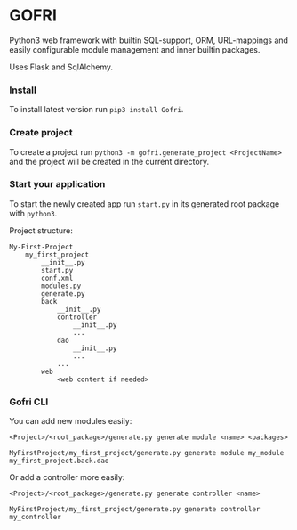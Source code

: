 # GOFRI

Python3 web framework with builtin SQL-support, ORM, URL-mappings and easily configurable module management and inner builtin packages.

Uses Flask and SqlAlchemy.

### Install

To install latest version run ```pip3 install Gofri```.

### Create project

To create a project run ```python3 -m gofri.generate_project <ProjectName>``` and the project will be created in the current directory.

### Start your application

To start the newly created app run ```start.py``` in its generated root package with ```python3```.




Project structure:
```
My-First-Project
    my_first_project
        __init__.py
        start.py
        conf.xml
        modules.py
        generate.py
        back
            __init__.py
            controller
                __init__.py
                ...
            dao
                __init__.py
                ...
            ...
        web
            <web content if needed>
```

### Gofri CLI

You can add new modules easily:
```
<Project>/<root_package>/generate.py generate module <name> <packages>
```

```
MyFirstProject/my_first_project/generate.py generate module my_module my_first_project.back.dao
```

Or add a controller more easily:
```
<Project>/<root_package>/generate.py generate controller <name>
```

```
MyFirstProject/my_first_project/generate.py generate controller my_controller
```